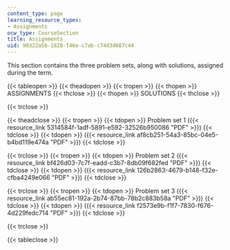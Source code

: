 ```yaml
---
content_type: page
learning_resource_types:
- Assignments
ocw_type: CourseSection
title: Assignments
uid: 90322a5b-1820-f46e-c7ab-c74d3d687c44
---
```


This section contains the three problem sets, along with solutions, assigned during the term.

{{< tableopen >}}
{{< theadopen >}}
{{< tropen >}}
{{< thopen >}}
ASSIGNMENTS
{{< thclose >}}
{{< thopen >}}
SOLUTIONS
{{< thclose >}}

{{< trclose >}}

{{< theadclose >}}
{{< tropen >}}
{{< tdopen >}}
Problem set 1 ({{< resource_link 5314584f-1adf-5891-e592-32526b950086 "PDF" >}})
{{< tdclose >}}
{{< tdopen >}}
({{< resource_link af8cb251-54a3-85bc-04e5-b4bd119e474a "PDF" >}})
{{< tdclose >}}

{{< trclose >}}
{{< tropen >}}
{{< tdopen >}}
Problem set 2 ({{< resource_link bf426d03-7c7f-eadd-c3b7-8db09f682fed "PDF" >}})
{{< tdclose >}}
{{< tdopen >}}
({{< resource_link 126b2863-4679-b148-f32e-cfba4249e066 "PDF" >}})
{{< tdclose >}}

{{< trclose >}}
{{< tropen >}}
{{< tdopen >}}
Problem set 3 ({{< resource_link ab55ec81-192a-2b74-87bb-78b2c883b58a "PDF" >}})
{{< tdclose >}}
{{< tdopen >}}
({{< resource_link f2573e9b-f1f7-7830-f676-4d229fedc714 "PDF" >}})
{{< tdclose >}}

{{< trclose >}}

{{< tableclose >}}
